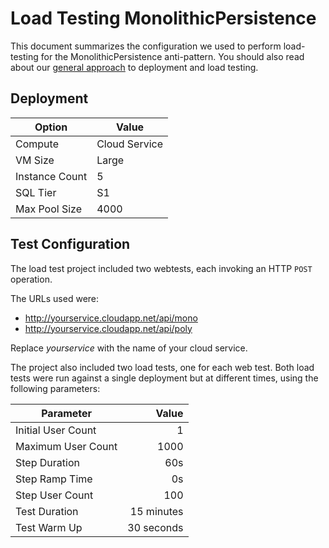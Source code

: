 # Load Testing MonolithicPersistence

This document summarizes the configuration we used to perform load-testing for the MonolithicPersistence anti-pattern. You should also read about our [general approach][general approach] to deployment and load testing.

## Deployment

 Option             | Value  
------------------- | -------------
Compute             | Cloud Service
VM Size             | Large
Instance Count      | 5
SQL Tier            | S1
Max Pool Size       | 4000

## Test Configuration

The load test project included two webtests, each invoking an HTTP `POST` operation.

The URLs used were:

- http://yourservice.cloudapp.net/api/mono
- http://yourservice.cloudapp.net/api/poly

Replace *yourservice* with the name of your cloud service.

The project also included two load tests, one for each web test. Both load tests were
run against a single deployment but at different times, using the following parameters:

Parameter           | Value
------------------- | ------------:
Initial User Count  | 1
Maximum User Count  | 1000
Step Duration       | 60s
Step Ramp Time      | 0s
Step User Count     | 100
Test Duration       | 15 minutes
Test Warm Up        | 30 seconds

[general approach]: /LoadTesting.md
